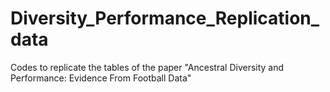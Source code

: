 # Diversity_Performance_Replication_data
Codes to replicate the tables of the paper "Ancestral Diversity and Performance: Evidence From Football Data"
